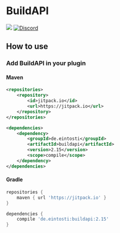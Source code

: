 # BuildAPI

[![](https://jitpack.io/v/de.eintosti/buildapi.svg)](https://jitpack.io/#de.eintosti/buildapi)
[![Discord](https://img.shields.io/discord/390919659874156560.svg?colorB=7289da&label=discord&logo=discord&logoColor=white)](https://discord.gg/q9UwaBT)

## How to use

### Add BuildAPI in your plugin
#### Maven
```xml
<repositories>
    <repository>
        <id>jitpack.io</id>
        <url>https://jitpack.io</url>
    </repository>
</repositories>
```
```xml
<dependencies>
    <dependency>
        <groupId>de.eintosti</groupId>
        <artifactId>buildapi</artifactId>
        <version>2.15</version>
        <scope>compile</scope>
    </dependency>
</dependencies>
```

#### Gradle
```groovy
repositories {
    maven { url 'https://jitpack.io' }
}
```
```groovy
dependencies {
    compile 'de.eintosti:buildapi:2.15'
}
```